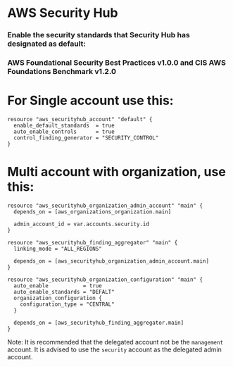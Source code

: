 # AWS Security Hub

### Enable the security standards that Security Hub has designated as default: 
### AWS Foundational Security Best Practices v1.0.0 and CIS AWS Foundations Benchmark v1.2.0

# For Single account use this:

```hcl
resource "aws_securityhub_account" "default" {
  enable_default_standards  = true
  auto_enable_controls      = true
  control_finding_generator = "SECURITY_CONTROL"
}
```


# Multi account with organization, use this:

```hcl
resource "aws_securityhub_organization_admin_account" "main" {
  depends_on = [aws_organizations_organization.main]

  admin_account_id = var.accounts.security.id
}

resource "aws_securityhub_finding_aggregator" "main" {
  linking_mode = "ALL_REGIONS"

  depends_on = [aws_securityhub_organization_admin_account.main]
}

resource "aws_securityhub_organization_configuration" "main" {
  auto_enable           = true
  auto_enable_standards = "DEFALT"
  organization_configuration {
    configuration_type = "CENTRAL"
  }

  depends_on = [aws_securityhub_finding_aggregator.main]
}
```

Note: It is recommended that the delegated account not be the `management` account. It is advised to use the `security` account as the delegated admin account.